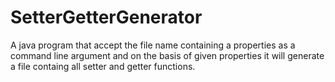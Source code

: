 # SetterGetterGenerator
A java program that accept the file name containing a properties as a command line argument and on the basis of given properties it will generate a file containg all setter and getter functions.
